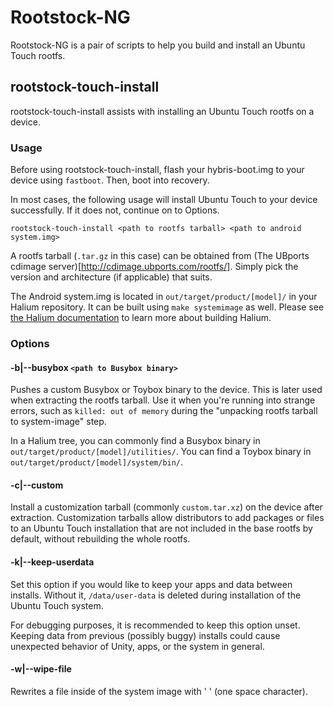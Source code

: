 # Rootstock-NG

Rootstock-NG is a pair of scripts to help you build and install an Ubuntu Touch rootfs.

## rootstock-touch-install

rootstock-touch-install assists with installing an Ubuntu Touch rootfs on a device. 

### Usage

Before using rootstock-touch-install, flash your hybris-boot.img to your device using `fastboot`. Then, boot into recovery.

In most cases, the following usage will install Ubuntu Touch to your device successfully. If it does not, continue on to Options.

```
rootstock-touch-install <path to rootfs tarball> <path to android system.img>
```

A rootfs tarball (`.tar.gz` in this case) can be obtained from (The UBports cdimage server)[http://cdimage.ubports.com/rootfs/]. Simply pick the version and architecture (if applicable) that suits.

The Android system.img is located in `out/target/product/[model]/` in your Halium repository. It can be built using `make systemimage` as well. Please see [the Halium documentation](https://docs.halium.org) to learn more about building Halium.

### Options

#### -b|--busybox `<path to Busybox binary>`

Pushes a custom Busybox or Toybox binary to the device. This is later used when extracting the rootfs tarball. Use it when you're running into strange errors, such as `killed: out of memory` during the "unpacking rootfs tarball to system-image" step.

In a Halium tree, you can commonly find a Busybox binary in `out/target/product/[model]/utilities/`. You can find a Toybox binary in `out/target/product/[model]/system/bin/`.

#### -c|--custom

Install a customization tarball (commonly `custom.tar.xz`) on the device after extraction. Customization tarballs allow distributors to add packages or files to an Ubuntu Touch installation that are not included in the base rootfs by default, without rebuilding the whole rootfs.

#### -k|--keep-userdata

Set this option if you would like to keep your apps and data between installs. Without it, `/data/user-data` is deleted during installation of the Ubuntu Touch system.

For debugging purposes, it is recommended to keep this option unset. Keeping data from previous (possibly buggy) installs could cause unexpected behavior of Unity, apps, or the system in general.

#### -w|--wipe-file

Rewrites a file inside of the system image with ' ' (one space character).
